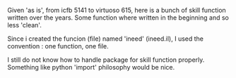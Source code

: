 Given 'as is', 
from icfb 5141 to virtuoso 615, here is a bunch of skill function written over the years.
Some function where written in the beginning and so less 'clean'.

Since i created the funcion (file) named 'ineed' (ineed.il), I used the convention : one function, one file.

I still do not know how to handle package for skill function properly. Something like python 'import' philosophy would be nice.

